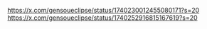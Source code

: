 https://x.com/gensoueclipse/status/1740230012455080171?s=20
https://x.com/gensoueclipse/status/1740252916815167619?s=20